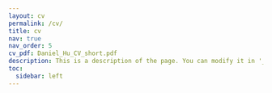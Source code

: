 ```yaml
---
layout: cv
permalink: /cv/
title: cv
nav: true
nav_order: 5
cv_pdf: Daniel_Hu_CV_short.pdf
description: This is a description of the page. You can modify it in '_pages/cv.md'. You can also change or remove the top pdf download button.
toc:
  sidebar: left
---
```


